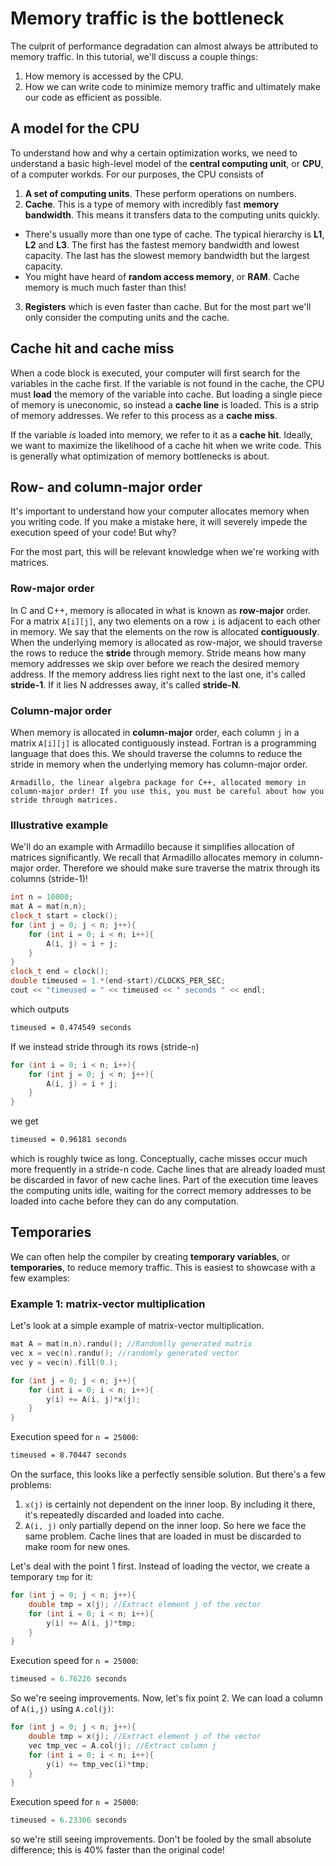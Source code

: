 # Memory traffic is the bottleneck

The culprit of performance degradation can almost always be attributed to memory traffic. In this tutorial, we'll discuss a couple things:

1. How memory is accessed by the CPU.
2. How we can write code to minimize memory traffic and ultimately make our code as efficient as possible.


## A model for the CPU

To understand how and why a certain optimization works, we need to understand a basic high-level model of the **central computing unit**, or **CPU**, of a computer workds. For our purposes, the CPU consists of

1. **A set of computing units**. These perform operations on numbers.
2. **Cache**. This is a type of memory with incredibly fast **memory bandwidth**. This means it transfers data to the computing units quickly.
  - There's usually more than one type of cache. The typical hierarchy is **L1**, **L2** and **L3**. The first has the fastest memory bandwidth and lowest capacity. The last has the slowest memory bandwidth but the largest capacity.
  - You might have heard of **random access memory**, or **RAM**. Cache memory is much much faster than this!
3. **Registers** which is even faster than cache. But for the most part we'll only consider the computing units and the cache.

## Cache hit and cache miss

When a code block is executed, your computer will first search for the variables in the cache first. If the variable is not found in the cache, the CPU must **load** the memory of the variable into cache. But loading a single piece of memory is uneconomic, so instead a **cache line** is loaded. This is a strip of memory addresses. We refer to this process as a **cache miss**.

If the variable *is* loaded into memory, we refer to it as a **cache hit**. Ideally, we want to maximize the likelihood of a cache hit when we write code. This is generally what optimization of memory bottlenecks is about.


## Row- and column-major order

It's important to understand how your computer allocates memory when you writing code. If you make a mistake here, it will severely impede the execution speed of your code! But why?

For the most part, this will be relevant knowledge when we're working with matrices.

### Row-major order

In C and C++, memory is allocated in what is known as **row-major** order. For a matrix `A[i][j]`, any two elements on a row `i` is adjacent to each other in memory. We say that the elements on the row is allocated **contiguously**.
When the underlying memory is allocated as row-major, we should traverse the rows to reduce the **stride** through memory. Stride means how many memory addresses we skip over before we reach the desired memory address. If the memory address lies right next to the last one, it's called **stride-1**. If it lies N addresses away, it's called **stride-N**.

### Column-major order

When memory is allocated in **column-major** order, each column `j` in a matrix `A[i][j]` is allocated contiguously instead. Fortran is a programming language that does this.
We should traverse the columns to reduce the stride in memory when the underlying memory has column-major order.

```{note}
Armadillo, the linear algebra package for C++, allocated memory in column-major order! If you use this, you must be careful about how you stride through matrices.
```

### Illustrative example
We'll do an example with Armadillo because it simplifies allocation of matrices significantly. We recall that Armadillo allocates memory in column-major order. Therefore we should make sure traverse the matrix through its columns (stride-1)!

```c++
int n = 10000;
mat A = mat(n,n);
clock_t start = clock();
for (int j = 0; j < n; j++){
    for (int i = 0; i < n; i++){
        A(i, j) = i + j;
    }
}
clock_t end = clock();
double timeused = 1.*(end-start)/CLOCKS_PER_SEC;
cout << "timeused = " << timeused << " seconds " << endl;
```

which outputs

```sh
timeused = 0.474549 seconds
```

If we instead stride through its rows (stride-`n`)

```c++
for (int i = 0; i < n; i++){
    for (int j = 0; j < n; j++){
        A(i, j) = i + j;
    }
}
```

we get

```sh
timeused = 0.96181 seconds
```

which is roughly twice as long. Conceptually, cache misses occur much more frequently in a stride-n code. Cache lines that are already loaded must be discarded in favor of new cache lines. Part of the execution time leaves the computing units idle, waiting for the correct memory addresses to be loaded into cache before they can do any computation.

## Temporaries

We can often help the compiler by creating **temporary variables**, or **temporaries**, to reduce memory traffic. This is easiest to showcase with a few examples:


### Example 1: matrix-vector multiplication
Let's look at a simple example of matrix-vector multiplication.

```c++
mat A = mat(n,n).randu(); //Randomlly generated matrix
vec x = vec(n).randu(); //randomly generated vector
vec y = vec(n).fill(0.);

for (int j = 0; j < n; j++){
    for (int i = 0; i < n; i++){
        y(i) += A(i, j)*x(j);
    }
}
```
Execution speed for `n = 25000`:
```sh
timeused = 8.70447 seconds
```

On the surface, this looks like a perfectly sensible solution. But there's a few problems:
1. `x(j)` is certainly not dependent on the inner loop. By including it there, it's repeatedly discarded and loaded into cache.
2. `A(i, j)` only partially depend on the inner loop. So here we face the same problem. Cache lines that are loaded in must be discarded to make room for new ones.

Let's deal with the point 1 first. Instead of loading the vector, we create a temporary `tmp` for it:

```c++
for (int j = 0; j < n; j++){
    double tmp = x(j); //Extract element j of the vector
    for (int i = 0; i < n; i++){
        y(i) += A(i, j)*tmp;
    }
}
```
Execution speed for `n = 25000`:
```c++
timeused = 6.76226 seconds
```

So we're seeing improvements. Now, let's fix point 2. We can load a column of `A(i,j)` using `A.col(j)`:

```c++
for (int j = 0; j < n; j++){
    double tmp = x(j); //Extract element j of the vector
    vec tmp_vec = A.col(j); //Extract column j
    for (int i = 0; i < n; i++){
        y(i) += tmp_vec(i)*tmp;
    }
}
```
Execution speed for `n = 25000`:

```c++
timeused = 6.23306 seconds
```

so we're still seeing improvements. Don't be fooled by the small absolute difference; this is 40% faster than the original code!
